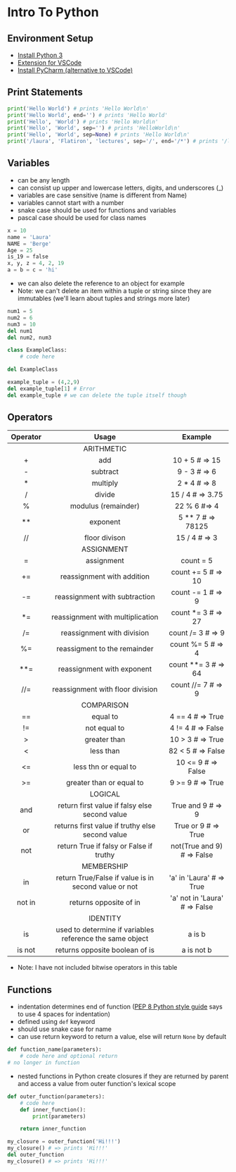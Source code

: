 # Intro To Python

## Environment Setup

- [Install Python 3](https://www.python.org/downloads/)
- [Extension for VSCode](https://marketplace.visualstudio.com/items?itemName=ms-python.python)
- [Install PyCharm (alternative to VSCode)](https://www.jetbrains.com/pycharm/download/#section=mac)

## Print Statements
```python
print('Hello World') # prints 'Hello World\n'
print('Hello World', end='') # prints 'Hello World'
print('Hello', 'World') # prints 'Hello World\n'
print('Hello', 'World', sep='') # prints 'HelloWorld\n'
print('Hello', 'World', sep=None) # prints 'Hello World\n'
print('/laura', 'Flatiron', 'lectures', sep='/', end='/*') # prints '/laura/Flatiron/lectures/*'
```

## Variables
- can be any length
- can consist up upper and lowercase letters, digits, and underscores (_)
- variables are case sensitive (name is different from Name)
- variables cannot start with a number
- snake case should be used for functions and variables
- pascal case should be used for class names

```python
x = 10
name = 'Laura'
NAME = 'Berge'
Age = 25
is_19 = false
x, y, z = 4, 2, 19
a = b = c = 'hi'
```

- we can also delete the reference to an object for example
- Note: we can't delete an item within a tuple or string since they are immutables (we'll learn about tuples and strings more later)

```python
num1 = 5
num2 = 6
num3 = 10
del num1
del num2, num3

class ExampleClass:
    # code here

del ExampleClass

example_tuple = (4,2,9)
del example_tuple[1] # Error
del example_tuple # we can delete the tuple itself though
```

## Operators
| Operator | Usage | Example |
| :---: | :---: | :---: |
|  | ARITHMETIC |  |
| + | add | 10 + 5 # => 15 |
| - | subtract | 9 - 3 # => 6 |
| * | multiply | 2 * 4 # => 8 |
| / | divide | 15 / 4 # => 3.75 |
| % | modulus (remainder) | 22 % 6 #=> 4 |
| ** | exponent | 5 ** 7 # => 78125 |
| // | floor divison | 15 / 4 # => 3 |
| | ASSIGNMENT | |
| = | assignment | count = 5 |
| += | reassignment with addition | count += 5 # => 10 |
| -= | reassignment with subtraction | count -= 1 # => 9 |
| *= | reassignment with multiplication | count *= 3 # => 27 |
| /= | reassignment with division | count /= 3 # => 9 |
| %= | reassigment to the remainder | count %= 5 # => 4 |
| **= | reassignment with exponent | count **= 3 # => 64 |
| //= | reassignment with floor division | count //= 7 # => 9 |
|  | COMPARISON |  |
| == | equal to | 4 == 4 # => True |
| != | not equal to | 4 != 4 # => False |
| > | greater than | 10 > 3 # => True |
| < | less than | 82 < 5 # => False |
| <= | less thn or equal to | 10 <= 9 # => False |
| >= | greater than or equal to | 9 >= 9 # => True |
|  | LOGICAL |  |
| and | return first value if falsy else second value | True and 9 # => 9 |
| or | returns first value if truthy else second value | True or 9 # => True |
| not | return True if falsy or False if truthy | not(True and 9) # => False |
|  | MEMBERSHIP |  |
| in | return True/False if value is in second value or not | 'a' in 'Laura' # => True |
| not in | returns opposite of in | 'a' not in 'Laura' # => False |
|  | IDENTITY |  |
| is | used to determine if variables reference the same object | a is b |
| is not | returns opposite boolean of is | a is not b |

- Note: I have not included bitwise operators in this table

## Functions
- indentation determines end of function ([PEP 8 Python style guide](https://www.python.org/dev/peps/pep-0008/#indentation) says to use 4 spaces for indentation)
- defined using `def` keyword
- should use snake case for name
- can use return keyword to return a value, else will return `None` by default

```python
def function_name(parameters):
    # code here and optional return
# no longer in function
```

- nested functions in Python create closures if they are returned by parent and access a value from outer function's lexical scope

```python
def outer_function(parameters):
    # code here
    def inner_function():
        print(parameters)

    return inner_function

my_closure = outer_function('Hi!!!')
my_closure() # => prints 'Hi!!!'
del outer_function
my_closure() # => prints 'Hi!!!'
```
